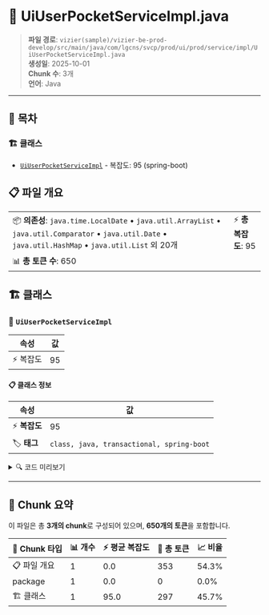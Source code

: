 # 📄 UiUserPocketServiceImpl.java

> **파일 경로**: `vizier(sample)/vizier-be-prod-develop/src/main/java/com/lgcns/svcp/prod/ui/prod/service/impl/UiUserPocketServiceImpl.java`  
> **생성일**: 2025-10-01  
> **Chunk 수**: 3개  
> **언어**: Java
---

## 📑 목차

### 🏗️ 클래스
- [`UiUserPocketServiceImpl`](#class-uiuserpocketserviceimpl) - 복잡도: 95 (spring-boot)

## 📋 파일 개요

| | |
|--|--|
| 📦 **의존성**: `java.time.LocalDate` • `java.util.ArrayList` • `java.util.Comparator` • `java.util.Date` • `java.util.HashMap` • `java.util.List` 외 20개 | ⚡ **총 복잡도**: 95 |
| 📊 **총 토큰 수**: 650 |  |



## 🏗️ 클래스

### <a id="class-uiuserpocketserviceimpl"></a>🎯 `UiUserPocketServiceImpl`

| 속성 | 값 |
|------|----|
| ⚡ 복잡도 | 95 |



#### 📋 클래스 정보

| 속성 | 값 |
|------|----|
| ⚡ **복잡도** | 95 || 📍 **라인 범위** | 35-35 |
| 🏷️ **태그** | `class, java, transactional, spring-boot` || 🏗️ **프레임워크** | `spring-boot` |

<details>
<summary>🔍 코드 미리보기</summary>

```java
public class UiUserPocketServiceImpl implements UiUserPocketService {
	
	private final CommonDao commonDao;
	private final UserPocketMapper userPocketMapper;
	private final MessageSource messageSource;
	
	@Override
	public List<UserPocketRespone> getUserPocket(String userId) {
		List<UserPocketRespone> results = new ArrayList<>();
		List<UserPocketCustomEntity> userPocketCustomEntities = commonDao.selectList("ui-user-pocket-m.getAll", userId);
		Map<String, List<UserPocketCustomEntity>> mapEntities = userPocketCustomEntities.stream()
								.collect(Collectors.groupingBy(UserPocketCustomEntity::getLctgrItemCode));
		for(Map.Entry<String, List<UserPocketCustomEntity>> entry : mapEntities.entrySet()) { 
			UserPocketRespone userPocketRespone = new UserPocketRespone();
			userPocketRespone.s...
```

**Chunk 정보**
- 🆔 **ID**: `1a39a9b77300`
- 📍 **라인**: 35-35
- 📊 **토큰**: 297
- 🏷️ **태그**: `class, java, transactional, spring-boot`

</details>

---





## 🧩 Chunk 요약

이 파일은 총 **3개의 chunk**로 구성되어 있으며, **650개의 토큰**을 포함합니다.

| 🧩 Chunk 타입 | 📊 개수 | ⚡ 평균 복잡도 | 📝 총 토큰 | 📈 비율 |
|---------------|--------|-------------|----------|--------|
| 📋 파일 개요 | 1 | 0.0 | 353 | 54.3% |
| package | 1 | 0.0 | 0 | 0.0% |
| 🏗️ 클래스 | 1 | 95.0 | 297 | 45.7% |

